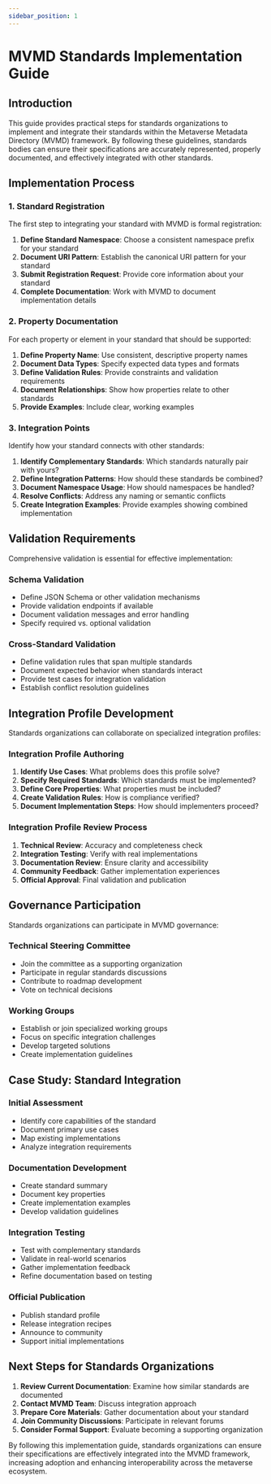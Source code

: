 ```yaml
---
sidebar_position: 1
---
```


# MVMD Standards Implementation Guide

## Introduction

This guide provides practical steps for standards organizations to implement and integrate their standards within the Metaverse Metadata Directory (MVMD) framework. By following these guidelines, standards bodies can ensure their specifications are accurately represented, properly documented, and effectively integrated with other standards.

## Implementation Process

### 1. Standard Registration

The first step to integrating your standard with MVMD is formal registration:

1. **Define Standard Namespace**: Choose a consistent namespace prefix for your standard
2. **Document URI Pattern**: Establish the canonical URI pattern for your standard
3. **Submit Registration Request**: Provide core information about your standard
4. **Complete Documentation**: Work with MVMD to document implementation details

### 2. Property Documentation

For each property or element in your standard that should be supported:

1. **Define Property Name**: Use consistent, descriptive property names
2. **Document Data Types**: Specify expected data types and formats
3. **Define Validation Rules**: Provide constraints and validation requirements
4. **Document Relationships**: Show how properties relate to other standards
5. **Provide Examples**: Include clear, working examples

### 3. Integration Points

Identify how your standard connects with other standards:

1. **Identify Complementary Standards**: Which standards naturally pair with yours?
2. **Define Integration Patterns**: How should these standards be combined?
3. **Document Namespace Usage**: How should namespaces be handled?
4. **Resolve Conflicts**: Address any naming or semantic conflicts
5. **Create Integration Examples**: Provide examples showing combined implementation

## Validation Requirements

Comprehensive validation is essential for effective implementation:

### Schema Validation
- Define JSON Schema or other validation mechanisms
- Provide validation endpoints if available
- Document validation messages and error handling
- Specify required vs. optional validation

### Cross-Standard Validation
- Define validation rules that span multiple standards
- Document expected behavior when standards interact
- Provide test cases for integration validation
- Establish conflict resolution guidelines

## Integration Profile Development

Standards organizations can collaborate on specialized integration profiles:

### Integration Profile Authoring
1. **Identify Use Cases**: What problems does this profile solve?
2. **Specify Required Standards**: Which standards must be implemented?
3. **Define Core Properties**: What properties must be included?
4. **Create Validation Rules**: How is compliance verified?
5. **Document Implementation Steps**: How should implementers proceed?

### Integration Profile Review Process
1. **Technical Review**: Accuracy and completeness check
2. **Integration Testing**: Verify with real implementations
3. **Documentation Review**: Ensure clarity and accessibility
4. **Community Feedback**: Gather implementation experiences
5. **Official Approval**: Final validation and publication

## Governance Participation

Standards organizations can participate in MVMD governance:

### Technical Steering Committee
- Join the committee as a supporting organization
- Participate in regular standards discussions
- Contribute to roadmap development
- Vote on technical decisions

### Working Groups
- Establish or join specialized working groups
- Focus on specific integration challenges
- Develop targeted solutions
- Create implementation guidelines

## Case Study: Standard Integration

### Initial Assessment
- Identify core capabilities of the standard
- Document primary use cases
- Map existing implementations
- Analyze integration requirements

### Documentation Development
- Create standard summary
- Document key properties
- Create implementation examples
- Develop validation guidelines

### Integration Testing
- Test with complementary standards
- Validate in real-world scenarios
- Gather implementation feedback
- Refine documentation based on testing

### Official Publication
- Publish standard profile
- Release integration recipes
- Announce to community
- Support initial implementations

## Next Steps for Standards Organizations

1. **Review Current Documentation**: Examine how similar standards are documented
2. **Contact MVMD Team**: Discuss integration approach
3. **Prepare Core Materials**: Gather documentation about your standard
4. **Join Community Discussions**: Participate in relevant forums
5. **Consider Formal Support**: Evaluate becoming a supporting organization

By following this implementation guide, standards organizations can ensure their specifications are effectively integrated into the MVMD framework, increasing adoption and enhancing interoperability across the metaverse ecosystem. 